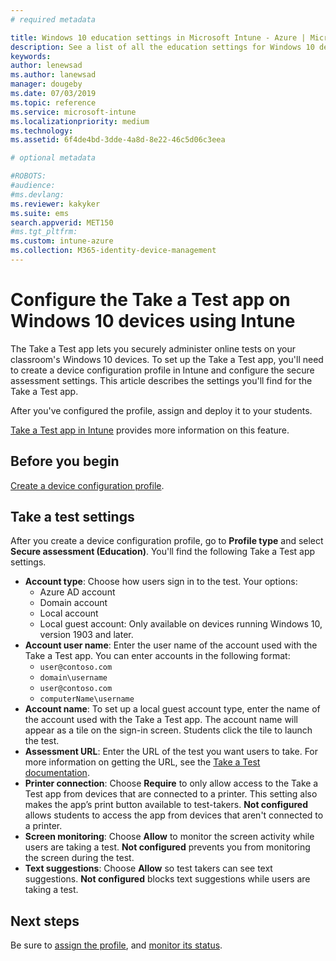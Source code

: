 ```yaml
---
# required metadata

title: Windows 10 education settings in Microsoft Intune - Azure | Microsoft Docs
description: See a list of all the education settings for Windows 10 devices. Use these settings in a device configuration profile with the Take a Test app, choose how users or students sign in, monitor the screen during the test, and more in Intune.
keywords:
author: lenewsad
ms.author: lanewsad
manager: dougeby
ms.date: 07/03/2019
ms.topic: reference
ms.service: microsoft-intune
ms.localizationpriority: medium
ms.technology:
ms.assetid: 6f4de4bd-3dde-4a8d-8e22-46c5d06c3eea

# optional metadata

#ROBOTS:
#audience:
#ms.devlang:
ms.reviewer: kakyker  
ms.suite: ems
search.appverid: MET150
#ms.tgt_pltfrm:
ms.custom: intune-azure
ms.collection: M365-identity-device-management
---
```


# Configure the Take a Test app on Windows 10 devices using Intune

The Take a Test app lets you securely administer online tests on your classroom's Windows 10 devices. To set up the Take a Test app, you'll need to create a device configuration profile in Intune and configure the secure assessment settings. This article describes the settings you'll find for the Take a Test app. 

After you've configured the profile, assign and deploy it to your students. 

[Take a Test app in Intune](../education-settings-configure.md) provides more information on this feature.

## Before you begin

[Create a device configuration profile](../education-settings-configure.md#create-a-device-profile).

## Take a test settings
After you create a device configuration profile, go to **Profile type** and select **Secure assessment (Education)**. You'll find the following Take a Test app settings. 


- **Account type**: Choose how users sign in to the test. Your options:
  - Azure AD account
  - Domain account
  - Local account
  - Local guest account: Only available on devices running Windows 10, version 1903 and later.    
- **Account user name**: Enter the user name of the account used with the Take a Test app. You can enter accounts in the following format:
  - `user@contoso.com`
  - `domain\username`
  - `user@contoso.com`
  - `computerName\username`
- **Account name**: To set up a local guest account type, enter the name of the account used with the Take a Test app. The account name will appear as a tile on the sign-in screen. Students click the tile to launch the test.​  
- **Assessment URL**: Enter the URL of the test you want users to take. For more information on getting the URL, see the [Take a Test documentation](https://docs.microsoft.com/education/windows/take-tests-in-windows-10).
- **Printer connection**: Choose **Require** to only allow access to the Take a Test app from devices that are connected to a printer. This setting also makes the app’s print button available to test-takers. **Not configured** allows students to access the app from devices that aren't connected to a printer.​  
- **Screen monitoring**: Choose **Allow** to monitor the screen activity while users are taking a test. **Not configured** prevents you from monitoring the screen during the test.
- **Text suggestions**: Choose **Allow** so test takers can see text suggestions. **Not configured** blocks text suggestions while users are taking a test.

## Next steps

Be sure to [assign the profile](../device-profile-assign.md), and [monitor its status](../device-profile-monitor.md).
